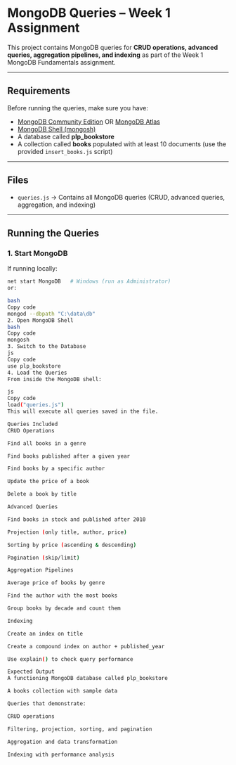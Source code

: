 # MongoDB Queries – Week 1 Assignment

This project contains MongoDB queries for **CRUD operations, advanced queries, aggregation pipelines, and indexing** as part of the Week 1 MongoDB Fundamentals assignment.

---

##  Requirements

Before running the queries, make sure you have:

- [MongoDB Community Edition](https://www.mongodb.com/try/download/community) OR [MongoDB Atlas](https://www.mongodb.com/atlas/database)
- [MongoDB Shell (mongosh)](https://www.mongodb.com/docs/mongodb-shell/)
- A database called **plp_bookstore**
- A collection called **books** populated with at least 10 documents (use the provided `insert_books.js` script)

---

##  Files

- `queries.js` → Contains all MongoDB queries (CRUD, advanced queries, aggregation, and indexing)

---

## Running the Queries

### 1. Start MongoDB
If running locally:
```bash
net start MongoDB   # Windows (run as Administrator)
or:

bash
Copy code
mongod --dbpath "C:\data\db"
2. Open MongoDB Shell
bash
Copy code
mongosh
3. Switch to the Database
js
Copy code
use plp_bookstore
4. Load the Queries
From inside the MongoDB shell:

js
Copy code
load("queries.js")
This will execute all queries saved in the file.

Queries Included
CRUD Operations

Find all books in a genre

Find books published after a given year

Find books by a specific author

Update the price of a book

Delete a book by title

Advanced Queries

Find books in stock and published after 2010

Projection (only title, author, price)

Sorting by price (ascending & descending)

Pagination (skip/limit)

Aggregation Pipelines

Average price of books by genre

Find the author with the most books

Group books by decade and count them

Indexing

Create an index on title

Create a compound index on author + published_year

Use explain() to check query performance

Expected Output
A functioning MongoDB database called plp_bookstore

A books collection with sample data

Queries that demonstrate:

CRUD operations

Filtering, projection, sorting, and pagination

Aggregation and data transformation

Indexing with performance analysis